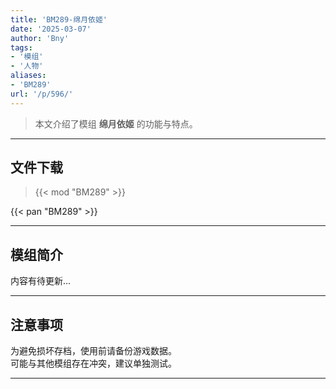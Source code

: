 ```yaml
---
title: 'BM289-绵月依姬'
date: '2025-03-07'
author: 'Bny'
tags:
- '模组'
- '人物'
aliases:
- 'BM289'
url: '/p/596/'
---
```


> 本文介绍了模组 **绵月依姬** 的功能与特点。

---

## 文件下载  

> {{< mod "BM289" >}}  

{{< pan "BM289" >}}  

---

## 模组简介

>  
内容有待更新...  

---

## 注意事项

>  
为避免损坏存档，使用前请备份游戏数据。  
可能与其他模组存在冲突，建议单独测试。  

---

